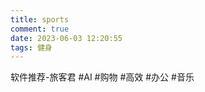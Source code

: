 ```yaml
---
title: sports
comment: true
date: 2023-06-03 12:20:55
tags: 健身
---
```

软件推荐-旅客君
 #AI #购物 #高效 #办公 #音乐
